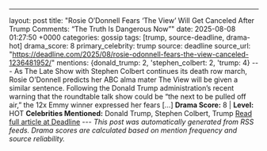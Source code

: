 ---
layout: post
title: "Rosie O’Donnell Fears ‘The View’ Will Get Canceled After Trump Comments: “The Truth Is Dangerous Now”"
date: 2025-08-08 01:27:50 +0000
categories: gossip
tags: [trump, source-deadline, drama-hot]
drama_score: 8
primary_celebrity: trump
source: deadline
source_url: "https://deadline.com/2025/08/rosie-odonnell-fears-the-view-canceled-1236481952/"
mentions: {donald_trump: 2, 'stephen_colbert: 2, 'trump: 4} --- As The Late Show with Stephen Colbert continues its death row march, Rosie O’Donnell predicts her ABC alma mater The View will be given a similar sentence. Following the Donald Trump administration’s recent warning that the roundtable talk show could be “the next to be pulled off air,” the 12x Emmy winner expressed her fears […] **Drama Score:** 8 | **Level:** HOT **Celebrities Mentioned:** Donald Trump, Stephen Colbert, Trump [Read full article at Deadline](https://deadline.com/2025/08/rosie-odonnell-fears-the-view-canceled-1236481952/) --- *This post was automatically generated from RSS feeds. Drama scores are calculated based on mention frequency and source reliability.*